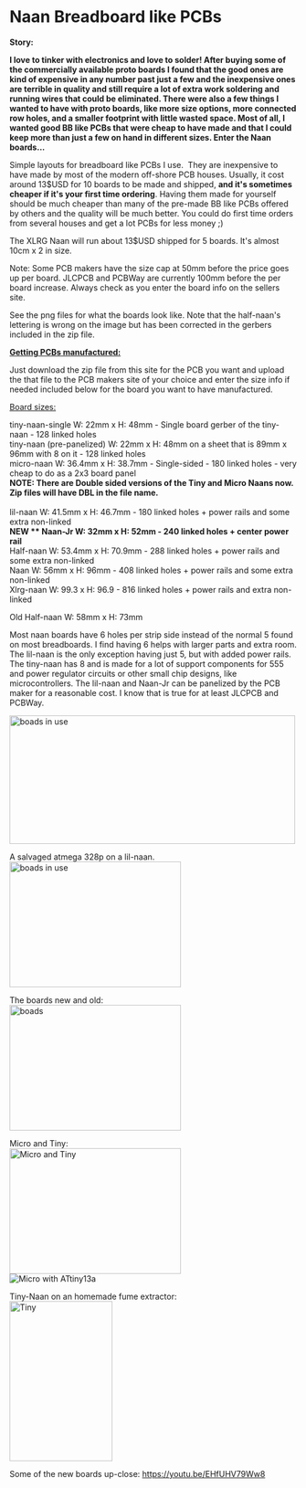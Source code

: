 # Naan Breadboard like PCBs
<b>Story:<br>

I love to tinker with electronics and love to solder!  After buying some of the commercially available proto boards I found that the good ones are kind of expensive in any number past just a few and the inexpensive ones are terrible in quality and still require a lot of extra work soldering and running wires that could be eliminated.  There were also a few things I wanted to have with proto boards, like more size options, more connected row holes, and a smaller footprint with little wasted space. Most of all, I wanted good BB like PCBs that were cheap to have made and that I could keep more than just a few on hand in different sizes.  Enter the Naan boards...</b><br>

Simple layouts for breadboard like PCBs I use.  They are inexpensive to have made by most of the modern off-shore PCB houses. 
Usually, it cost around 13$USD for 10 boards to be made and shipped, <b>and it's sometimes cheaper if it's your first time ordering</b>. Having them made for yourself should be much cheaper than many of the pre-made BB like PCBs offered by others and the quality will be much better. You could do first time orders from several houses and get a lot PCBs for less money ;)

The XLRG Naan will run about 13$USD shipped for 5 boards.  It's almost 10cm x 2 in size. 

Note: Some PCB makers have the size cap at 50mm before the price goes up per board. JLCPCB and PCBWay are currently 100mm before the per board increase. Always check as you enter the board info on the sellers site.

See the png files for what the boards look like. Note that the half-naan's lettering is wrong on the image but has been corrected in the gerbers included in the zip file.
<br>

<u><b>Getting PCBs manufactured:</b></u><br>

Just download the zip file from this site for the PCB you want and upload the that file to the PCB makers site of your choice and enter the size info if needed included below for the board you want to have manufactured.

<u>Board sizes:</u>

tiny-naan-single  W: 22mm   x H: 48mm - Single board gerber of the tiny-naan - 128 linked holes<br>
tiny-naan (pre-panelized)  W: 22mm   x H: 48mm on a sheet that is 89mm x 96mm with 8 on it - 128 linked holes<br>
micro-naan W: 36.4mm x H: 38.7mm - Single-sided - 180 linked holes - very cheap to do as a 2x3 board panel<br>
<b>NOTE: There are Double sided versions of the Tiny and Micro Naans now.  Zip files will have DBL in the file name.</b><br><br>
lil-naan   W: 41.5mm x H: 46.7mm - 180 linked holes + power rails and some extra non-linked<br>
<b> NEW ** Naan-Jr    W: 32mm x H: 52mm -     240 linked holes + center power rail<br></b>
Half-naan  W: 53.4mm x H: 70.9mm - 288 linked holes + power rails and some extra non-linked<br>
Naan       W: 56mm   x H: 96mm   - 408 linked holes + power rails and some extra non-linked<br>
Xlrg-naan  W: 99.3   x H: 96.9   - 816 linked holes + power rails and extra non-linked<br>

Old Half-naan W: 58mm x H: 73mm <br>

Most naan boards have 6 holes per strip side instead of the normal 5 found on most breadboards. I find having 6 helps with larger parts and extra room. The lil-naan is the only exception having just 5, but with added power rails. The tiny-naan has 8 and is made for a lot of support components for 555 and power regulator circuits or other small chip designs, like microcontrollers.  The lil-naan and Naan-Jr can be panelized by the PCB maker for a reasonable cost. I know that is true for at least JLCPCB and PCBWay.<br>

<img src="https://github.com/jscottb/pcbs/blob/master/Naan-Boards/img/naans-in-use.jpg" alt="boads in use" height="225" width="500">

A salvaged atmega 328p on a lil-naan. <br>
<img src="https://github.com/jscottb/pcbs/blob/master/Naan-Boards/img/lil-328p.jpg" alt="boads in use" height="220" width="300">

The boards new and old:<br>
<img src="https://github.com/jscottb/pcbs/blob/master/Naan-Boards/img/newboards.jpg" alt="boads" height="220" width="300">

Micro and Tiny:<br>
<img src="https://github.com/jscottb/pcbs/blob/master/Naan-Boards/img/micro_and_tiny.jpg" alt="Micro and Tiny" height="220" width="300"><br>
<img src="https://github.com/jscottb/pcbs/blob/master/Naan-Boards/img/attiny13a_on_micro_naan.png" alt="Micro with ATtiny13a">
          
Tiny-Naan on an homemade fume extractor:<br>
<img src="https://github.com/jscottb/pcbs/blob/master/Naan-Boards/img/tiny-naan_inu_1.jpg" alt="Tiny" height="280" width="180">

Some of the new boards up-close: 
https://youtu.be/EHfUHV79Ww8

